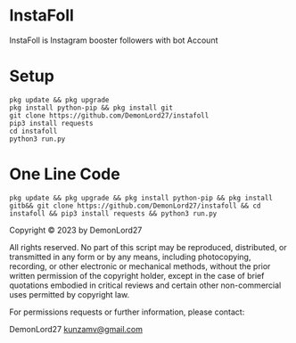 # InstaFoll

InstaFoll is Instagram booster followers with bot Account 

# Setup 

```
pkg update && pkg upgrade
pkg install python-pip && pkg install git
git clone https://github.com/DemonLord27/instafoll
pip3 install requests 
cd instafoll
python3 run.py
```
# One Line Code 
```
pkg update && pkg upgrade && pkg install python-pip && pkg install gitb&& git clone https://github.com/DemonLord27/instafoll && cd instafoll && pip3 install requests && python3 run.py
```


Copyright © 2023 by DemonLord27 

All rights reserved. No part of this script may be reproduced, distributed, or transmitted in any form or by any means, including photocopying, recording, or other electronic or mechanical methods, without the prior written permission of the copyright holder, except in the case of brief quotations embodied in critical reviews and certain other non-commercial uses permitted by copyright law.

For permissions requests or further information, please contact:

DemonLord27
kunzamv@gmail.com
